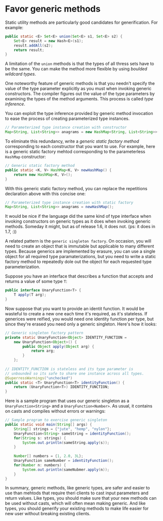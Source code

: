 # Favor generic methods

Static utility methods are particularly good candidates for generification. For example:

```java
public static <E> Set<E> union(Set<E> s1, Set<E> s2) {
    Set<E> result = new Hash<E>(s1);
    result.addAll(s2);
    return result;
}
```

A limitation of the `union` methods is that the types of all thress sets have to be the same. You can make the method more flexible by using *boulded wildcard types*.

One noteworthy feature of generic methods is that you needn't specify the value of the type parameter explicitly as you must when invoking generic constructors. The compiler figures out the value of the type parameters by examining the types of the method arguments. This process is called *type inference*.

You can exploit the type inference provided by generic method invocation to ease the process of creating parameterized type instances.

```java
// Parameterized type instance creation with constructor
Map<String, List<String>> anagrams = new HashMap<String, List<String>>();
```

To eliminate this redundancy, write a *generic static factory method* corresponding to each constructor that you want to use. For example, here is a generic static factory mehtod corresponding to the parameterless `HashMap` constructor:

```java
// Generic static factory method
public static <K, V> HashMap<K, V> newHashMap() {
    return new HashMap<K, V>();
}
```

With this generic static factory method, you can replace the repetitions declaration above with this concise one:

```java
// Parameterized type instance creation with static factory
Map<String, List<String>> anagrams = newHashMap();
```

It would be nice if the language did the same kind of type interface when invoking constructors on generic types as it does when invoking generic methods. Someday it might, but as of release 1.6, it does not. (ps: it does in 1.7, :))

A related pattern is the `generic singleton factory`. On occasion, you will need to create an object that is immutable but applicable to many different types. Because generics are implemented by erasure, you can use a single object for all required type paramaterizations, but you need to write a static factory method to repeatedly dole out the object for each requested type parameterization.

Suppose you have an interface that describes a function that accepts and returns a value of some type `T`:

```java
public interface UnaryFunction<T> {
    T apply(T arg);
}
```

Now suppose that you want to provide an identit function. It would be wasteful to create a new one each time it's required, as it's stateless. If generices were reified, you would need one identity function per type, but since they're erased you need only a generic singleton. Here's how it looks:

```java
// Generic singleton factory pattern
private static UnaryFunction<Object> IDENTITY_FUNCTION = 
    new UnaryFunction<Object>() {
        public Object apply(Object arg) {
            return arg;
        }
    };
    
// IDENTITY_FUNCTION is stateless and its type parameter is
// unbounded so its safe to share one instance across all types.
@SuperressWarnings("unchecked")
public static <T> UnaryFunction<T> identityFunction() {
    return (UnaryFunction<T>) IDENTITY_FUNCTION;
}
```

Here is a sample program that uses our generic singleton as a `UnaryFunction<String>` and a `UnaryFunction<Number>`. As usual, it contains on casts and compiles without errors or warnings:

```java
// Sample program to exercise generic singleton
public static void main(String[] args) {
    String[] strings = {"jute", "hemp", "nylon"};
    UnaryFunction<String> sameString = identityFunction();
    for(String s: strings) {
        System.out.println(sameString.apply(s));
    }
    
    Number[] numbers = {1, 2.0, 3L};
    UnaryFunction sameNumber = identityFunction();
    for(Number n: numbers) {
        System.out.println(sameNubmer.apply(n));
    }
}
```

In summary, generic methods, like generic types, are safer and easier to use than mehtods that require theri clients to cast input parameters and return values. Like types, you should make sure that your new methods can be used without casts, which will often mean making generic. And like types, you should generify your existing methods to make life easier for new user without breaking existing clients.